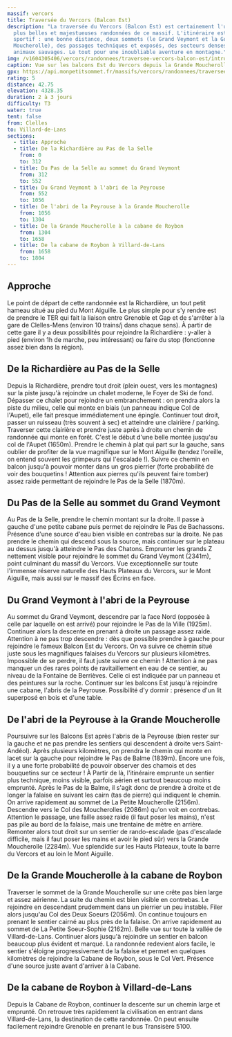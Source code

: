 ```yaml
---
massif: vercors
title: Traversée du Vercors (Balcon Est)
description: "La traversée du Vercors (Balcon Est) est certainement l'une des
  plus belles et majestueuses randonnées de ce massif. L'itinéraire est varié et
  sportif : une bonne distance, deux sommets (le Grand Veymont et la Grande
  Moucherolle), des passages techniques et exposés, des secteurs denses en
  animaux sauvages. Le tout pour une inoubliable aventure en montagne."
img: /v1604305406/vercors/randonnees/traversee-vercors-balcon-est/intro_xhbx3y.png
caption: Vue sur les balcons Est du Vercors depuis la Grande Moucherolle
gpx: https://api.monpetitsommet.fr/massifs/vercors/randonnees/traversee-du-vercors-balcon-est.json
rating: 5
distance: 42.75
elevation: 4328.35
duration: 2 à 3 jours
difficulty: T3
water: true
tent: false
from: Clelles
to: Villard-de-Lans
sections:
  - title: Approche
  - title: De la Richardière au Pas de la Selle
    from: 0
    to: 312
  - title: Du Pas de la Selle au sommet du Grand Veymont
    from: 312
    to: 552
  - title: Du Grand Veymont à l'abri de la Peyrouse
    from: 552
    to: 1056
  - title: De l'abri de la Peyrouse à la Grande Moucherolle
    from: 1056
    to: 1304
  - title: De la Grande Moucherolle à la cabane de Roybon
    from: 1304
    to: 1658
  - title: De la cabane de Roybon à Villard-de-Lans
    from: 1658
    to: 1804
---
```

## Approche

Le point de départ de cette randonnée est la Richardière, un tout petit hameau situé au pied du Mont Aiguille. Le plus simple pour s'y rendre est de prendre le TER qui fait la liaison entre Grenoble et Gap et de s'arrêter à la gare de Clelles-Mens (environ 10 trains/j dans chaque sens). À partir de cette gare il y a deux possibilités pour rejoindre la Richardière : y-aller à pied (environ 1h de marche, peu intéressant) ou faire du stop (fonctionne assez bien dans la région).

## De la Richardière au Pas de la Selle

Depuis la Richardière, prendre tout droit (plein ouest, vers les montagnes) sur la piste jusqu'à rejoindre un chalet moderne, le Foyer de Ski de fond. Dépasser ce chalet pour rejoindre un embranchement : on prendra alors la piste du milieu, celle qui monte en biais (un panneau indique Col de l'Aupet), elle fait presque immédiatement une épingle. Continuer tout droit, passer un ruisseau (très souvent à sec) et atteindre une clairière / parking. Traverser cette clairière et prendre juste après à droite un chemin de randonnée qui monte en forêt. C'est le début d'une belle montée jusqu'au col de l'Aupet (1650m). Prendre le chemin à plat qui part sur la gauche, sans oublier de profiter de la vue magnifique sur le Mont Aiguille (tendez l'oreille, on entend souvent les grimpeurs qui l'escalade !). Suivre ce chemin en balcon jusqu'à pouvoir monter dans un gros pierrier (forte probabilité de voir des bouquetins ! Attention aux pierres qu'ils peuvent faire tomber) assez raide permettant de rejoindre le Pas de la Selle (1870m).

<trek-image url="/v1604995709/vercors/randonnees/traversee-vercors-balcon-est/step_1_qttchl.jpg" caption="L'imposant Mont Aiguille, une des sept merveilles du Dauphiné."></trek-image>

## Du Pas de la Selle au sommet du Grand Veymont

Au Pas de la Selle, prendre le chemin montant sur la droite. Il passe à gauche d'une petite cabane puis permet de rejoindre le Pas de Bachassons. Présence d'une source d'eau bien visible en contrebas sur la droite. Ne pas prendre le chemin qui descend sous la source, mais continuer sur le plateau au dessus jusqu'à atteindre le Pas des Chatons. Emprunter les grands Z nettement visible pour rejoindre le sommet du Grand Veymont (2341m), point culminant du massif du Vercors. Vue exceptionnelle sur toute l'immense réserve naturelle des Hauts Plateaux du Vercors, sur le Mont Aiguille, mais aussi sur le massif des Écrins en face.

<trek-image url="/v1604995716/vercors/randonnees/traversee-vercors-balcon-est/step_2_hucpts.jpg" caption="Depuis le Pas des Bachassons, on voit en face le Grand Veymont et l'aiguillette (ou Petit Veymont) juste à sa droite."></trek-image>

## Du Grand Veymont à l'abri de la Peyrouse

Au sommet du Grand Veymont, descendre par la face Nord (opposée à celle par laquelle on est arrivé) pour rejoindre le Pas de la Ville (1925m). Continuer alors la descente en prenant à droite un passage assez raide. Attention à ne pas trop descendre : dès que possible prendre à gauche pour rejoindre le fameux Balcon Est du Vercors. On va suivre ce chemin situé juste sous les magnifiques falaises du Vercors sur plusieurs kilomètres. Impossible de se perdre, il faut juste suivre ce chemin ! Attention à ne pas manquer un des rares points de ravitaillement en eau de ce sentier, au niveau de la Fontaine de Berrièves. Celle ci est indiquée par un panneau et des peintures sur la roche. Continuer sur les balcons Est jusqu'à rejoindre une cabane, l'abris de la Peyrouse. Possibilité d'y dormir : présence d'un lit superposé en bois et d'une table.

<trek-image url="/v1604995719/vercors/randonnees/traversee-vercors-balcon-est/step_3_dkvzm3.jpg" caption="Le sentier des Balcons Est longe la majestueuse barre du Vercors, juste sous les falaises."></trek-image>

## De l'abri de la Peyrouse à la Grande Moucherolle

Poursuivre sur les Balcons Est après l'abris de la Peyrouse (bien rester sur la gauche et ne pas prendre les sentiers qui descendent à droite vers Saint-Andéol). Après plusieurs kilomètres, on prendra le chemin qui monte en lacet sur la gauche pour rejoindre le Pas de Balme (1839m). Encore une fois, il y a une forte probabilité de pouvoir observer des chamois et des bouquetins sur ce secteur ! À Partir de là, l'itinéraire emprunte un sentier plus technique, moins visible, parfois aérien et surtout beaucoup moins emprunté. Après le Pas de la Balme, il s'agit donc de prendre à droite et de longer la falaise en suivant les cairn (tas de pierre) qui indiquent le chemin. On arrive rapidement au sommet de La Petite Moucherolle (2156m). Descendre vers le Col des Moucherolles (2086m) qu'on voit en contrebas. Attention le passage, une faille assez raide (il faut poser les mains), n'est pas pile au bord de la falaise, mais une trentaine de mètre en arrière. Remonter alors tout droit sur un sentier de rando-escalade (pas d'escalade difficile, mais il faut poser les mains et avoir le pied sûr) vers la Grande Moucherolle (2284m). Vue splendide sur les Hauts Plateaux, toute la barre du Vercors et au loin le Mont Aiguille.

<trek-image url="/v1604995722/vercors/randonnees/traversee-vercors-balcon-est/step_4_sxc2ke.jpg" caption="Entre le Pas de la Balme et La Grande Moucherolle, le secteur est dense en chamois et bouquetins."></trek-image>

## De la Grande Moucherolle à la cabane de Roybon

Traverser le sommet de la Grande Moucherolle sur une crête pas bien large et assez aérienne. La suite du chemin est bien visible en contrebas. Le rejoindre en descendant prudemment dans un pierrier un peu instable. Filer alors jusqu'au Col des Deux Soeurs (2056m). On continue toujours en prenant le sentier cairné au plus près de la falaise. On arrive rapidement au sommet de La Petite Soeur-Sophie (2162m). Belle vue sur toute la vallée de Villard-de-Lans. Continuer alors jusqu'à rejoindre un sentier en balcon beaucoup plus évident et marqué. La randonnée redevient alors facile, le sentier s'éloigne progressivement de la falaise et permet en quelques kilomètres de rejoindre la Cabane de Roybon, sous le Col Vert. Présence d'une source juste avant d'arriver à la Cabane.

<trek-image url="/v1604995725/vercors/randonnees/traversee-vercors-balcon-est/step_5_rqks9i.jpg" caption="Le col des Deux-Soeurs, avec à gauche la Petite soeur Sophie (2162m) et à droite la Grande soeur Agathe (2194m)."></trek-image>

## De la cabane de Roybon à Villard-de-Lans

Depuis la Cabane de Roybon, continuer la descente sur un chemin large et emprunté. On retrouve très rapidement la civilisation en entrant dans Villard-de-Lans, la destination de cette randonnée. On peut ensuite facilement rejoindre Grenoble en prenant le bus Transisère 5100.
